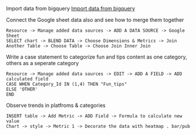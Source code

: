 Import data from bigquery
[Import data from bigquery]([image_url](https://github.com/JetC0918/Data-Analytics-with-the-Google-Stack-/blob/main/Data%20Visualization%20with%20Google%20Looker%20Studio/1.JPG))

Connect the Google sheet data also and see how to merge them together
```
Resource -> Manage added data sources -> ADD A DATA SOURCE -> Google Sheet
SELECT chart -> BLEND DATA -> Choose Dimensions & Metrics -> Join Another Table -> Choose Table -> Choose Join Inner Join
```

Write a case statement to categorize fun and tips content as one category, others as a seperate category
```
Resource -> Manage added data sources -> EDIT -> ADD A FIELD -> ADD calculated field
CASE WHEN Category_Id IN (1,4) THEN "Fun_tips" 
ELSE 'OTHER'
END
```

Observe trends in platfroms & categories
```
INSERT table -> Add Metric -> ADD Field -> Formula to calculate new value
Chart -> style -> Metric 1 -> Decorate the data with heatmap . bar/pub
```
